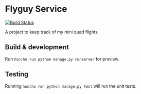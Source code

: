 # Flyguy Service
[![Build Status](https://travis-ci.org/ademuk/flyguy-service.svg?branch=master)](https://travis-ci.org/ademuk/flyguy-service)

A project to keep track of my mini quad flights

## Build & development

Run `honcho run python manage.py runserver` for preview.

## Testing

Running `honcho run python manage.py test` will run the unit tests.
